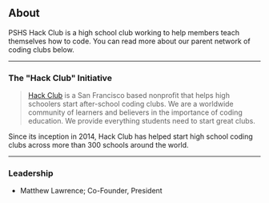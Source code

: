 ## About

PSHS Hack Club is a high school club working to help members teach themselves how to code.
You can read more about our parent network of coding clubs below.

---

### The "Hack Club" Initiative

> [Hack Club](https://hackclub.com/) is a San Francisco based nonprofit that helps high schoolers start after-school coding clubs.
> We are a worldwide community of learners and believers in the importance of coding education.
> We provide everything students need to start great clubs.

Since its inception in 2014, Hack Club has helped start high school coding clubs across more than 300 schools around the world.

---

### Leadership

- Matthew Lawrence; Co-Founder, President
